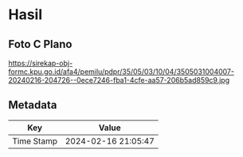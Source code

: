 # Hasil

## Foto C Plano

https://sirekap-obj-formc.kpu.go.id/afa4/pemilu/pdpr/35/05/03/10/04/3505031004007-20240216-204726--0ece7246-fba1-4cfe-aa57-206b5ad859c9.jpg


## Metadata

| Key        | Value               |
| ---------- | ------------------- |
| Time Stamp | 2024-02-16 21:05:47 |



